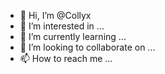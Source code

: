 - 👋 Hi, I’m @Collyx
- 👀 I’m interested in ...
- 🌱 I’m currently learning ...
- 💞️ I’m looking to collaborate on ...
- 📫 How to reach me ...

<!---
Collyx/Collyx is a ✨ special ✨ repository because its `README.md` (this file) appears on your GitHub profile.
You can click the Preview link to take a look at your changes.
--->
